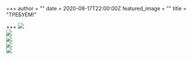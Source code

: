 +++
author = ""
date = 2020-08-17T22:00:00Z
featured_image = ""
title = "ТРЕБУЕМ!"

+++
![](/uploads/ce5f860d-6d99-45d4-b9c1-64841d2125dd.jpeg)  
![](/uploads/195cce9e-8fa7-48db-ba72-0adfb0a779b2.jpeg)  
![](/uploads/fc7703e9-c0c6-461a-944a-8182cb67a474.jpeg)  
![](/uploads/4694ada1-13a5-4dec-880f-0721d37c33cd.jpeg)  
![](/uploads/63694288-97ea-4fe5-a0a5-0e99af8cd573.jpeg)